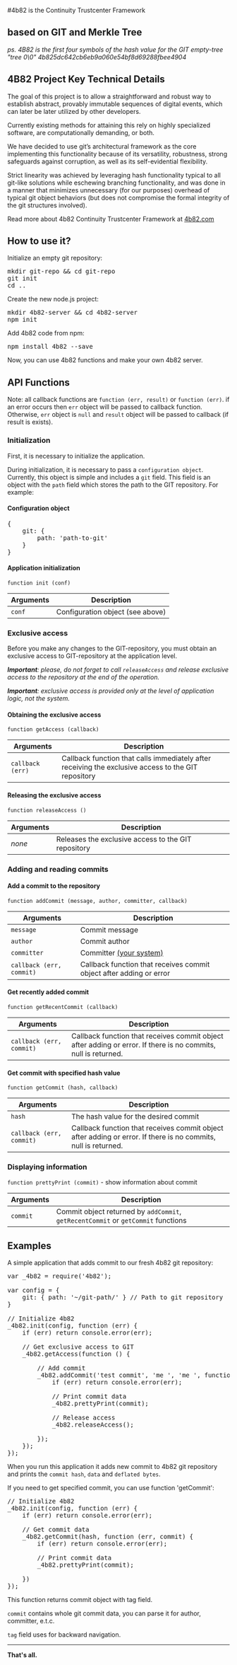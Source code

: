 #4b82 is the Continuity Trustcenter Framework
## based on GIT and Merkle Tree

*ps. 4B82 is the first four symbols of the hash value for the GIT empty-tree "tree 0\0" 4b825dc642cb6eb9a060e54bf8d69288fbee4904*

## 4B82 Project Key Technical Details

The goal of this project is to allow a straightforward and robust way to establish abstract, provably immutable sequences of digital events, which can later be later utilized by other developers.

Currently existing methods for attaining this rely on highly specialized software, are computationally demanding, or both.

We have decided to use git’s architectural framework as the core implementing this functionality because of its versatility, robustness, strong safeguards against corruption, as well as its self-evidential flexibility.

Strict linearity was achieved by leveraging hash functionality typical to all git-like solutions while eschewing branching functionality, and was done in a manner that minimizes unnecessary (for our purposes) overhead of typical git object behaviors (but does not compromise the formal integrity of the git structures involved).

Read more about 4b82 Continuity Trustcenter Framework at [4b82.com](http://4b82.com/#/details)

## How to use it?

Initialize an empty git repository:

<pre>mkdir git-repo && cd git-repo
git init
cd ..</pre>

Create the new node.js project:

<pre>mkdir 4b82-server && cd 4b82-server
npm init</pre>

Add 4b82 code from npm:

<pre>npm install 4b82 --save</pre>

Now, you can use 4b82 functions and make your own 4b82 server.

## API Functions

Note: all callback functions are `function (err, result)` or `function (err)`. if an error occurs then `err` object will be passed to callback function. Otherwise, `err` object is `null` and `result` object will be passed to callback (if result is exists).

### Initialization

First, it is necessary to initialize the application.

During initialization, it is necessary to pass a `configuration object`. Currently, this object is simple and includes a `git` field. This field is an object with the `path` field which stores the path to the GIT repository. For example:

#### Configuration object

<pre>{
	git: {
		path: 'path-to-git'
	}
}</pre>

#### Application initialization

`function init (conf)`

| Arguments | Description                      |
| --- | --- |
| `conf`    | Configuration object (see above) |

### Exclusive access

Before you make any changes to the GIT-repository, you must obtain an exclusive access to GIT-repository at the application level.

***Important**: please, do not forget to call `releaseAccess` and release exclusive access to the repository at the end of the operation.*

***Important**: exclusive access is provided only at the level of application logic, not the system.*

#### Obtaining the exclusive access

`function getAccess (callback)`

| Arguments | Description |
| --- | --- |
| `callback (err)` | Callback function that calls immediately after receiving the exclusive access to the GIT repository |

#### Releasing the exclusive access

`function releaseAccess ()`

| Arguments | Description |
| --- | --- |
| *none* | Releases the exclusive access to the GIT repository |

### Adding and reading commits

#### Add a commit to the repository

`function addCommit (message, author, committer, callback)`

| Arguments | Description |
| --- | --- |
| `message` | Commit message |
| `author`  | Commit author |
| `committer` | Committer [(your system)](http://stackoverflow.com/questions/18750808/difference-between-author-and-committer-in-git) |
| `callback (err, commit)` | Callback function that receives commit object after adding or error |

#### Get recently added commit

`function getRecentCommit (callback)`

| Arguments | Description |
| --- | --- |
| `callback (err, commit)` | Callback function that receives commit object after adding or error. If there is no commits, null is returned. |

#### Get commit with specified hash value

`function getCommit (hash, callback)`

| Arguments | Description |
| --- | --- |
| `hash` | The hash value for the desired commit |
| `callback (err, commit)` | Callback function that receives commit object after adding or error. If there is no commits, null is returned. |

### Displaying information

`function prettyPrint (commit)` - show information about commit

| Arguments | Description |
| --- | --- |
| `commit`  | Commit object returned by `addCommit`, `getRecentCommit` or `getCommit` functions |

## Examples

A simple application that adds commit to our fresh 4b82 git repository:

<pre>var _4b82 = require('4b82');

var config = {
	git: { path: '~/git-path/' } // Path to git repository
}

// Initialize 4b82
_4b82.init(config, function (err) {
	if (err) return console.error(err);

	// Get exclusive access to GIT
	_4b82.getAccess(function () {

		// Add commit
		_4b82.addCommit('test commit', 'me <me@localhost>', 'me <me@localhost>', function (err, commit) {
			if (err) return console.error(err);

			// Print commit data
			_4b82.prettyPrint(commit);

			// Release access
			_4b82.releaseAccess();

		});
	});
});
</pre>

When you run this application it adds new commit to 4b82 git repository and prints the `commit hash`, `data` and `deflated bytes`.

If you need to get specified commit, you can use function 'getCommit':

<pre>// Initialize 4b82
_4b82.init(config, function (err) {
	if (err) return console.error(err);

	// Get commit data
	_4b82.getCommit(hash, function (err, commit) {
		if (err) return console.error(err);

		// Print commit data
		_4b82.prettyPrint(commit);

	})
});</pre>

This function returns commit object with tag field.

`commit` contains whole git commit data, you can parse it for author, committer, e.t.c.

`tag` field uses for backward navigation.

---

**That's all.**

